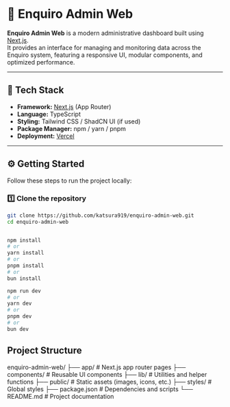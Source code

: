 # 🧭 Enquiro Admin Web

**Enquiro Admin Web** is a modern administrative dashboard built using [Next.js](https://nextjs.org).  
It provides an interface for managing and monitoring data across the Enquiro system, featuring a responsive UI, modular components, and optimized performance.

---

## 🚀 Tech Stack

- **Framework:** [Next.js](https://nextjs.org) (App Router)
- **Language:** TypeScript  
- **Styling:** Tailwind CSS / ShadCN UI (if used)  
- **Package Manager:** npm / yarn / pnpm  
- **Deployment:** [Vercel](https://vercel.com)

---

## ⚙️ Getting Started

Follow these steps to run the project locally:

### 1️⃣ Clone the repository
```bash
git clone https://github.com/katsura919/enquiro-admin-web.git
cd enquiro-admin-web


npm install
# or
yarn install
# or
pnpm install
# or
bun install

npm run dev
# or
yarn dev
# or
pnpm dev
# or
bun dev
```

## Project Structure
enquiro-admin-web/
├── app/                # Next.js app router pages
├── components/         # Reusable UI components
├── lib/                # Utilities and helper functions
├── public/             # Static assets (images, icons, etc.)
├── styles/             # Global styles
├── package.json        # Dependencies and scripts
└── README.md           # Project documentation
